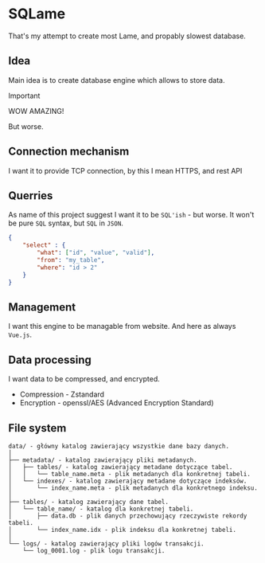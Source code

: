 # SQLame
That's my attempt to create most Lame, and propably slowest database.

## Idea
Main idea is to create database engine which allows to store data. 

> [!IMPORTANT] 
> WOW AMAZING!

But worse.

## Connection mechanism
I want it to provide TCP connection, by this I mean HTTPS, and rest API

## Querries
As name of this project suggest I want it to be `SQL'ish` - but worse. It won't be pure `SQL` syntax, but `SQL` in `JSON`.

```json
{
    "select" : {
        "what": ["id", "value", "valid"],
        "from": "my_table",
        "where": "id > 2"
    }
}
```

## Management
I want this engine to be managable from website. And here as always `Vue.js`.

## Data processing
I want data to be compressed, and encrypted.
 - Compression - Zstandard
 - Encryption - openssl/AES (Advanced Encryption Standard)


## File system

```plaintext
data/ - główny katalog zawierający wszystkie dane bazy danych.
│
├── metadata/ - katalog zawierający pliki metadanych.
│   ├── tables/ - katalog zawierający metadane dotyczące tabel.
│   │   └── table_name.meta - plik metadanych dla konkretnej tabeli.
│   └── indexes/ - katalog zawierający metadane dotyczące indeksów.
│       └── index_name.meta - plik metadanych dla konkretnego indeksu.
│
├── tables/ - katalog zawierający dane tabel.
│   └── table_name/ - katalog dla konkretnej tabeli.
│       ├── data.db - plik danych przechowujący rzeczywiste rekordy tabeli.
│       └── index_name.idx - plik indeksu dla konkretnej tabeli.
│
└── logs/ - katalog zawierający pliki logów transakcji.
    └── log_0001.log - plik logu transakcji.
```